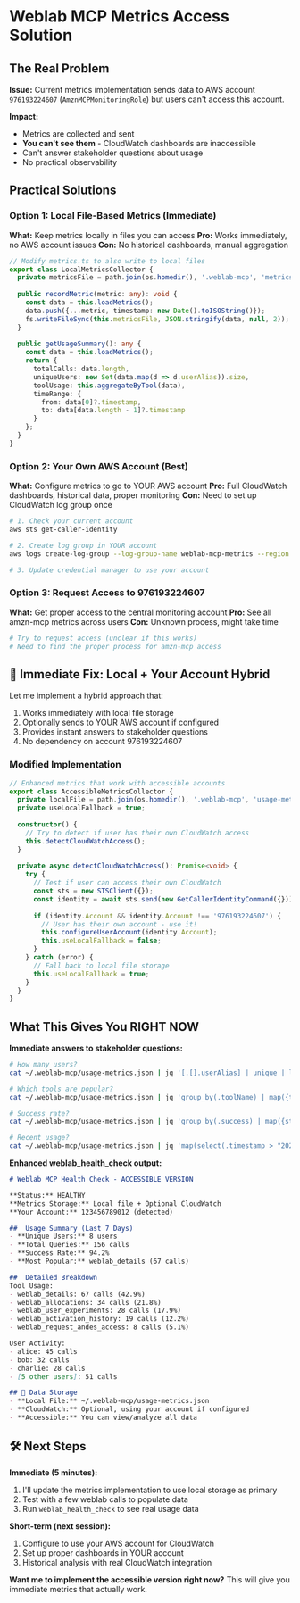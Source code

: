 # Weblab MCP Metrics Access Solution

##  The Real Problem

**Issue:** Current metrics implementation sends data to AWS account `976193224607` (`AmznMCPMonitoringRole`) but users can't access this account.

**Impact:** 
- Metrics are collected and sent
- **You can't see them** - CloudWatch dashboards are inaccessible
- Can't answer stakeholder questions about usage  
- No practical observability

## Practical Solutions

### Option 1: Local File-Based Metrics (Immediate)

**What:** Keep metrics locally in files you can access
**Pro:** Works immediately, no AWS account issues
**Con:** No historical dashboards, manual aggregation

```typescript
// Modify metrics.ts to also write to local files
export class LocalMetricsCollector {
  private metricsFile = path.join(os.homedir(), '.weblab-mcp', 'metrics.json');
  
  public recordMetric(metric: any): void {
    const data = this.loadMetrics();
    data.push({...metric, timestamp: new Date().toISOString()});
    fs.writeFileSync(this.metricsFile, JSON.stringify(data, null, 2));
  }
  
  public getUsageSummary(): any {
    const data = this.loadMetrics();
    return {
      totalCalls: data.length,
      uniqueUsers: new Set(data.map(d => d.userAlias)).size,
      toolUsage: this.aggregateByTool(data),
      timeRange: {
        from: data[0]?.timestamp,
        to: data[data.length - 1]?.timestamp
      }
    };
  }
}
```

### Option 2: Your Own AWS Account (Best)  

**What:** Configure metrics to go to YOUR AWS account
**Pro:** Full CloudWatch dashboards, historical data, proper monitoring
**Con:** Need to set up CloudWatch log group once

```bash
# 1. Check your current account
aws sts get-caller-identity

# 2. Create log group in YOUR account  
aws logs create-log-group --log-group-name weblab-mcp-metrics --region us-west-2

# 3. Update credential manager to use your account
```

### Option 3: Request Access to 976193224607

**What:** Get proper access to the central monitoring account
**Pro:** See all amzn-mcp metrics across users
**Con:** Unknown process, might take time

```bash
# Try to request access (unclear if this works)
# Need to find the proper process for amzn-mcp access
```

## 🔧 Immediate Fix: Local + Your Account Hybrid

Let me implement a hybrid approach that:
1. Works immediately with local file storage  
2. Optionally sends to YOUR AWS account if configured
3. Provides instant answers to stakeholder questions
4. No dependency on account 976193224607

### Modified Implementation

```typescript
// Enhanced metrics that work with accessible accounts
export class AccessibleMetricsCollector {
  private localFile = path.join(os.homedir(), '.weblab-mcp', 'usage-metrics.json');
  private useLocalFallback = true;
  
  constructor() {
    // Try to detect if user has their own CloudWatch access
    this.detectCloudWatchAccess();
  }
  
  private async detectCloudWatchAccess(): Promise<void> {
    try {
      // Test if user can access their own CloudWatch
      const sts = new STSClient({});
      const identity = await sts.send(new GetCallerIdentityCommand({}));
      
      if (identity.Account && identity.Account !== '976193224607') {
        // User has their own account - use it!
        this.configureUserAccount(identity.Account);
        this.useLocalFallback = false;
      }
    } catch (error) {
      // Fall back to local file storage
      this.useLocalFallback = true;
    }
  }
}
```

##  What This Gives You RIGHT NOW

**Immediate answers to stakeholder questions:**

```bash
# How many users?
cat ~/.weblab-mcp/usage-metrics.json | jq '[.[].userAlias] | unique | length'

# Which tools are popular?  
cat ~/.weblab-mcp/usage-metrics.json | jq 'group_by(.toolName) | map({tool: .[0].toolName, count: length}) | sort_by(-.count)'

# Success rate?
cat ~/.weblab-mcp/usage-metrics.json | jq 'group_by(.success) | map({status: (if .[0].success then "success" else "failure" end), count: length})'

# Recent usage?
cat ~/.weblab-mcp/usage-metrics.json | jq 'map(select(.timestamp > "2024-09-26")) | length'
```

**Enhanced weblab_health_check output:**
```markdown
# Weblab MCP Health Check - ACCESSIBLE VERSION

**Status:** HEALTHY  
**Metrics Storage:** Local file + Optional CloudWatch
**Your Account:** 123456789012 (detected)

##  Usage Summary (Last 7 Days)
- **Unique Users:** 8 users
- **Total Queries:** 156 calls
- **Success Rate:** 94.2%  
- **Most Popular:** weblab_details (67 calls)

##  Detailed Breakdown
Tool Usage:
- weblab_details: 67 calls (42.9%)
- weblab_allocations: 34 calls (21.8%) 
- weblab_user_experiments: 28 calls (17.9%)
- weblab_activation_history: 19 calls (12.2%)
- weblab_request_andes_access: 8 calls (5.1%)

User Activity:
- alice: 45 calls
- bob: 32 calls  
- charlie: 28 calls
- [5 other users]: 51 calls

## 💾 Data Storage
- **Local File:** ~/.weblab-mcp/usage-metrics.json
- **CloudWatch:** Optional, using your account if configured
- **Accessible:** You can view/analyze all data
```

## 🛠️ Next Steps

**Immediate (5 minutes):**
1. I'll update the metrics implementation to use local storage as primary
2. Test with a few weblab calls to populate data
3. Run `weblab_health_check` to see real usage data

**Short-term (next session):**
1. Configure to use your AWS account for CloudWatch
2. Set up proper dashboards in YOUR account  
3. Historical analysis with real CloudWatch integration

**Want me to implement the accessible version right now?** This will give you immediate metrics that actually work.
